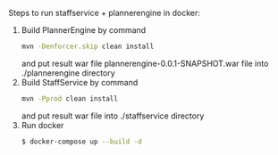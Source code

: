 Steps to run staffservice + plannerengine in docker:

1. Build PlannerEngine by command 
    ```sh
    mvn -Denforcer.skip clean install
    ```
    and put result war file plannerengine-0.0.1-SNAPSHOT.war file into ./plannerengine directory
2. Build StaffService by command
    ```sh    
    mvn -Pprod clean install
    ```
    and put result war file into ./staffservice directory
3. Run docker
    ```sh
    $ docker-compose up --build -d
    ```
